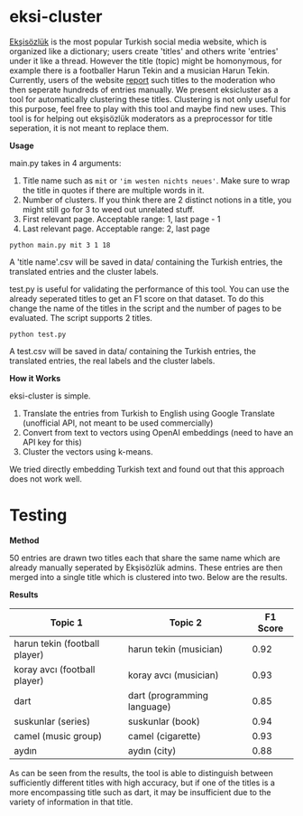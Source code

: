 # eksi-cluster

[Ekşisözlük](eksisozluk.com/) is the most popular Turkish social media website, which is organized like a dictionary; users create 'titles' and others write 'entries' under it like a thread. However the title (topic) might be homonymous, for example there is a footballer Harun Tekin and a musician Harun Tekin. Currently, users of the website [report](https://eksisozluk1923.com/baslik-ayrimi-onerileri--5556790) such titles to the moderation who then seperate hundreds of entries manually. We present eksicluster as a tool for automatically clustering these titles. Clustering is not only useful for this purpose, feel free to play with this tool and maybe find new uses. This tool is for helping out ekşisözlük moderators as a preprocessor for title seperation, it is not meant to replace them.

**Usage**

main.py takes in 4 arguments:

1. Title name such as `mit` or `'im westen nichts neues'`. Make sure to wrap the title in quotes if there are multiple words in it.
2. Number of clusters. If you think there are 2 distinct notions in a title, you might still go for 3 to weed out unrelated stuff.
3. First relevant page. Acceptable range: 1, last page - 1
4. Last relevant page. Acceptable range: 2, last page

```
python main.py mit 3 1 18
```

A 'title name'.csv will be saved in data/ containing the Turkish entries, the translated entries and the cluster labels.

test.py is useful for validating the performance of this tool. You can use the already seperated titles to get an F1 score on that dataset. To do this change the name of the titles in the script and the number of pages to be evaluated. The script supports 2 titles.  

```
python test.py
```

A test.csv will be saved in data/ containing the Turkish entries, the translated entries, the real labels and the cluster labels.


**How it Works**

eksi-cluster is simple.

1. Translate the entries from Turkish to English using Google Translate (unofficial API, not meant to be used commercially)
2. Convert from text to vectors using OpenAI embeddings (need to have an API key for this)
3. Cluster the vectors using k-means.

We tried directly embedding Turkish text and found out that this approach does not work well.

# Testing

**Method**

50 entries are drawn two titles each that share the same name which are already manually seperated by Ekşisözlük admins. These entries are then merged into a single title which is clustered into two. Below are the results.

**Results**

| Topic 1  | Topic 2 | F1 Score
| ------------- | ------------- | -------- |
| harun tekin (football player) | harun tekin (musician) | 0.92 |
| koray avcı (football player)  | koray avcı (musician) | 0.93 |
| dart | dart (programming language) | 0.85 |
| suskunlar (series) | suskunlar (book) | 0.94 |
| camel (music group) | camel (cigarette) | 0.93 |
| aydın | aydın (city) | 0.88 |

As can be seen from the results, the tool is able to distinguish between sufficiently different titles with high accuracy, but if one of the titles is a more encompassing title such as dart, it may be insufficient due to the variety of information in that title.
